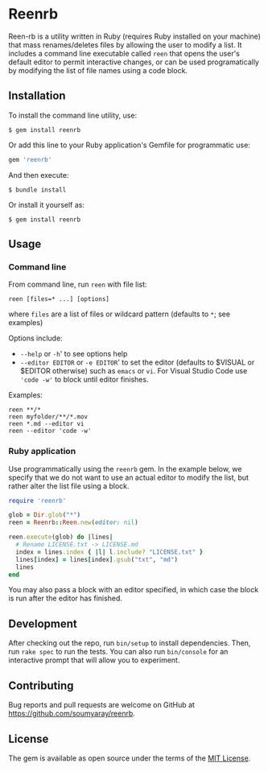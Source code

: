 # Reenrb

Reen-rb is a utility written in Ruby (requires Ruby installed on your machine) that mass renames/deletes files by allowing the user to modify a list. It includes a command line executable called `reen` that opens the user's default editor to permit interactive changes, or can be used programatically by modifying the list of file names using a code block.

## Installation

To install the command line utility, use:

    $ gem install reenrb

Or add this line to your Ruby application's Gemfile for programmatic use:

```ruby
gem 'reenrb'
```

And then execute:

    $ bundle install

Or install it yourself as:

    $ gem install reenrb

## Usage

### Command line

From command line, run `reen` with file list:

    reen [files=* ...] [options]

where `files` are a list of files or wildcard pattern (defaults to `*`; see examples)

Options include:

- `--help` or `-h`' to see options help
- `--editor EDITOR` or `-e EDITOR`' to set the editor (defaults to $VISUAL or $EDITOR otherwise) such as `emacs` or `vi`. For Visual Studio Code use `'code -w'` to block until editor finishes.

Examples:

    reen **/*
    reen myfolder/**/*.mov
    reen *.md --editor vi
    reen --editor 'code -w'

### Ruby application

Use programmatically using the `reenrb` gem. In the example below, we specify that we do not want to use an actual editor to modify the list, but rather alter the list file using a block.

```ruby
require 'reenrb'

glob = Dir.glob("*")
reen = Reenrb::Reen.new(editor: nil)

reen.execute(glob) do |lines|
  # Rename LICENSE.txt -> LICENSE.md
  index = lines.index { |l| l.include? "LICENSE.txt" }
  lines[index] = lines[index].gsub("txt", "md")
  lines
end
```

You may also pass a block with an editor specified, in which case the block is run after the editor has finished.

## Development

After checking out the repo, run `bin/setup` to install dependencies. Then, run `rake spec` to run the tests. You can also run `bin/console` for an interactive prompt that will allow you to experiment.

## Contributing

Bug reports and pull requests are welcome on GitHub at https://github.com/soumyaray/reenrb.

## License

The gem is available as open source under the terms of the [MIT License](https://opensource.org/licenses/MIT).
